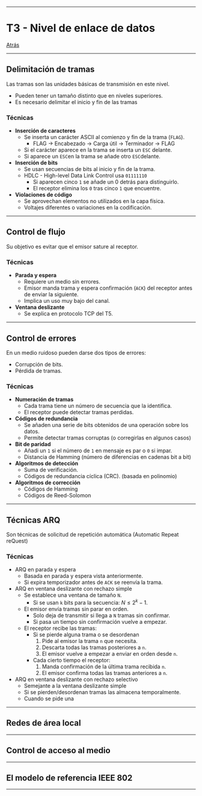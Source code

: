 
---
# T3 - Nivel de enlace de datos

[Atrás](../README.md)

---
## Delimitación de tramas
Las tramas son las unidades básicas de transmisión en este nivel.
- Pueden tener un tamaño distinto que en niveles superiores.
- Es necesario delimitar el inicio y fin de las tramas
### Técnicas
- **Inserción de caracteres**
	- Se inserta un carácter ASCII al comienzo y fin de la trama (`FLAG`).
		- FLAG -> Encabezado -> Carga útil -> Terminador -> FLAG
	- Si el carácter aparece en la trama se inserta un `ESC` delante.
	- Si aparece un `ESC`en la trama se añade otro `ESC`delante.
- **Inserción de bits** 
	- Se usan secuencias de bits al inicio y fin de la trama.
	- HDLC - High-level Data Link Control usa `01111110`
		- Si aparecen cinco `1` se añade un 0 detrás para distinguirlo.
		- El receptor elimina los `0` tras cinco `1` que encuentre.
- **Violaciones de código**
	- Se aprovechan elementos no utilizados en la capa física.
	- Voltajes diferentes o variaciones en la codificación.

---
## Control de flujo
Su objetivo es evitar que el emisor sature al receptor.
### Técnicas
- **Parada y espera**
	- Requiere un medio sin errores.
	- Emisor manda trama y espera confirmación (`ACK`) del receptor antes de enviar la siguiente.
	- Implica un uso muy bajo del canal.
- **Ventana deslizante**
	- Se explica en protocolo TCP del T5.

---
## Control de errores
En un medio ruidoso pueden darse dos tipos de errores:
- Corrupción de bits.
- Pérdida de tramas.
### Técnicas
- **Numeración de tramas**
	- Cada trama tiene un número de secuencia que la identifica.
	- El receptor puede detectar tramas perdidas.
- **Códigos de redundancia**
	- Se añaden una serie de bits obtenidos de una operación sobre los datos.
	- Permite detectar tramas corruptas (o corregirlas en algunos casos)
- **Bit de paridad**
	- Añadi un `1` si el número de `1` en mensaje es par o `0` si impar.
	- Distancia de Hamming (número de diferencias en cadenas bit a bit)
- **Algoritmos de detección**
	- Suma de verificación.
	- Códigos de redundancia cíclica (CRC). (basada en polinomio)
- **Algoritmos de corrección**
	- Códigos de Hamming
	- Códigos de Reed-Solomon

---
## Técnicas ARQ
Son técnicas de solicitud de repetición automática (Automatic Repeat reQuest)
### Técnicas
- ARQ en parada y espera
	- Basada en parada y espera vista anteriormente.
	- Si expira temporizador antes de `ACK` se reenvía la trama.
- ARQ en ventana deslizante con rechazo simple
	- Se establece una ventana de tamaño `N`.
		- Si se usan `k` bits para la secuencia: $N \leq 2^k -1$.
	- El emisor envía tramas sin parar en orden.
		- Solo deja de transmitir si llega a `N` tramas sin confirmar.
		- Si pasa un tiempo sin confirmación vuelve a empezar.
	- El receptor recibe las tramas:
		- Si se pierde alguna trama o se desordenan
			1. Pide al emisor la trama `n` que necesita.
			2. Descarta todas las tramas posteriores a `n`.
			3. El emisor vuelve a empezar a enviar en orden desde `n`.
		- Cada cierto tiempo el receptor:
			1. Manda confirmación de la última trama recibida `n`.
			2. El emisor confirma todas las tramas anteriores a `n`.
- ARQ en ventana deslizante con rechazo selectivo
	- Semejante a la ventana deslizante simple
	- Si se pierden/desordenan tramas las almacena temporalmente.
	- Cuando se pide una 

---
## Redes de área local



---
## Control de acceso al medio



---
## El modelo de referencia IEEE 802



---